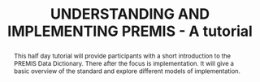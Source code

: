 ---
abstract: 'This half day tutorial will provide participants with a short introduction
  to the PREMIS Data Dictionary. There after the focus is implementation. It will
  give a basic overview of the standard and explore different models of implementation.

  '
creators:
- Bredenberg, Karin
- Zierau, Eld
- Lindlar, Michelle
date: null
document_url: https://services.phaidra.univie.ac.at/api/object/o:1424836/download
grand_parent: iPRES
institutions:
- Kommunalförbundet Sydarkivera
- The Royal Danish Library
- TIB Leibniz Information Centre for Science and Technology
keywords:
- preservation strategies and workflows
- systems and tools
- case studies
- best practices and novel challenges
- training and education
landing_page_url: https://phaidra.univie.ac.at/o:1424836
language: eng
layout: publication
license: CC BY 4.0 International
notes_url: null
parent: iPRES 2021
presentation_url: null
publication_type: paper
size: 209038
source_name: iPRES
title: UNDERSTANDING AND IMPLEMENTING PREMIS - A tutorial
year: 2021
---